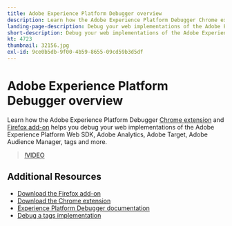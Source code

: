 ```yaml
---
title: Adobe Experience Platform Debugger overview
description: Learn how the Adobe Experience Platform Debugger Chrome extension and Firefox add-on helps you debug your web implementations of the Adobe Experience Platform Web SDK, Adobe Analytics, Adobe Target, Adobe Audience Manager, tags and more.
landing-page-description: Debug your web implementations of the Adobe Experience Platform Web SDK and Experience Cloud applications.
short-description: Debug your web implementations of the Adobe Experience Platform Web SDK and Experience Cloud applications.
kt: 4723
thumbnail: 32156.jpg
exl-id: 9ce0b5db-9f00-4b59-8655-09cd59b3d5df
---
```

# Adobe Experience Platform Debugger overview

Learn how the Adobe Experience Platform Debugger [Chrome extension](https://chrome.google.com/webstore/detail/adobe-experience-platform/bfnnokhpnncpkdmbokanobigaccjkpob) and [Firefox add-on](https://addons.mozilla.org/en-US/firefox/addon/adobe-experience-platform-dbg/) helps you debug your web implementations of the Adobe Experience Platform Web SDK, Adobe Analytics, Adobe Target, Adobe Audience Manager, tags and more.

>[!VIDEO](https://video.tv.adobe.com/v/32156?quality=12&learn=on)

## Additional Resources

* [Download the Firefox add-on](https://addons.mozilla.org/en-US/firefox/addon/adobe-experience-platform-dbg/)
* [Download the Chrome extension](https://chrome.google.com/webstore/detail/adobe-experience-platform/bfnnokhpnncpkdmbokanobigaccjkpob)
* [Experience Platform Debugger documentation](https://experienceleague.adobe.com/docs/debugger/using-v2/experience-cloud-debugger.html)
* [Debug a tags implementation](https://experienceleague.adobe.com/docs/experience-manager-learn/sites/integrations/experience-platform-launch/debug-launch-implementation.html)

